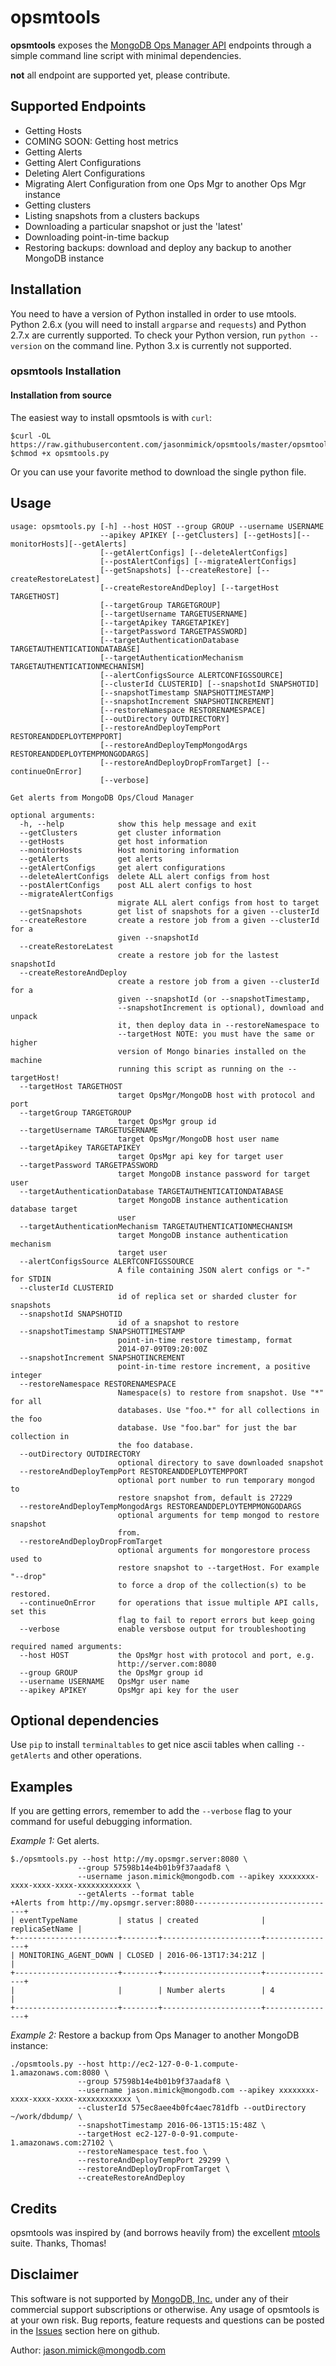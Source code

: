 # opsmtools

**opsmtools** exposes the [MongoDB Ops Manager API](https://docs.opsmanager.mongodb.com/current/reference/api/)
endpoints through a simple command line script with minimal dependencies.

**not** all endpoint are supported yet, please contribute.

Supported Endpoints
-------------------

+ Getting Hosts
+ COMING SOON: Getting host metrics
+ Getting Alerts
+ Getting Alert Configurations
+ Deleting Alert Configurations
+ Migrating Alert Configuration from one Ops Mgr to another Ops Mgr instance
+ Getting clusters
+ Listing snapshots from a clusters backups
+ Downloading a particular snapshot or just the 'latest'
+ Downloading point-in-time backup
+ Restoring backups: download and deploy any backup to another MongoDB instance

Installation
------------


You need to have a version of Python installed in order to use mtools. Python
2.6.x (you will need to install ``argparse`` and ``requests``) and Python 2.7.x are currently supported. To check your Python version,
run `python --version` on the command line. Python 3.x is currently not supported.

### opsmtools Installation

#### Installation from source

The easiest way to install opsmtools is with `curl`:

    $curl -OL https://raw.githubusercontent.com/jasonmimick/opsmtools/master/opsmtools.py
    $chmod +x opsmtools.py

Or you can use your favorite method to download the single python file.

Usage
------

```
usage: opsmtools.py [-h] --host HOST --group GROUP --username USERNAME
                    --apikey APIKEY [--getClusters] [--getHosts][--monitorHosts][--getAlerts]
                    [--getAlertConfigs] [--deleteAlertConfigs]
                    [--postAlertConfigs] [--migrateAlertConfigs]
                    [--getSnapshots] [--createRestore] [--createRestoreLatest]
                    [--createRestoreAndDeploy] [--targetHost TARGETHOST]
                    [--targetGroup TARGETGROUP]
                    [--targetUsername TARGETUSERNAME]
                    [--targetApikey TARGETAPIKEY]
                    [--targetPassword TARGETPASSWORD]
                    [--targetAuthenticationDatabase TARGETAUTHENTICATIONDATABASE]
                    [--targetAuthenticationMechanism TARGETAUTHENTICATIONMECHANISM]
                    [--alertConfigsSource ALERTCONFIGSSOURCE]
                    [--clusterId CLUSTERID] [--snapshotId SNAPSHOTID]
                    [--snapshotTimestamp SNAPSHOTTIMESTAMP]
                    [--snapshotIncrement SNAPSHOTINCREMENT]
                    [--restoreNamespace RESTORENAMESPACE]
                    [--outDirectory OUTDIRECTORY]
                    [--restoreAndDeployTempPort RESTOREANDDEPLOYTEMPPORT]
                    [--restoreAndDeployTempMongodArgs RESTOREANDDEPLOYTEMPMONGODARGS]
                    [--restoreAndDeployDropFromTarget] [--continueOnError]
                    [--verbose]

Get alerts from MongoDB Ops/Cloud Manager

optional arguments:
  -h, --help            show this help message and exit
  --getClusters         get cluster information
  --getHosts            get host information
  --monitorHosts        Host monitoring information
  --getAlerts           get alerts
  --getAlertConfigs     get alert configurations
  --deleteAlertConfigs  delete ALL alert configs from host
  --postAlertConfigs    post ALL alert configs to host
  --migrateAlertConfigs
                        migrate ALL alert configs from host to target
  --getSnapshots        get list of snapshots for a given --clusterId
  --createRestore       create a restore job from a given --clusterId for a
                        given --snapshotId
  --createRestoreLatest
                        create a restore job for the lastest snapshotId
  --createRestoreAndDeploy
                        create a restore job from a given --clusterId for a
                        given --snapshotId (or --snapshotTimestamp,
                        --snapshotIncrement is optional), download and unpack
                        it, then deploy data in --restoreNamespace to
                        --targetHost NOTE: you must have the same or higher
                        version of Mongo binaries installed on the machine
                        running this script as running on the --targetHost!
  --targetHost TARGETHOST
                        target OpsMgr/MongoDB host with protocol and port
  --targetGroup TARGETGROUP
                        target OpsMgr group id
  --targetUsername TARGETUSERNAME
                        target OpsMgr/MongoDB host user name
  --targetApikey TARGETAPIKEY
                        target OpsMgr api key for target user
  --targetPassword TARGETPASSWORD
                        target MongoDB instance password for target user
  --targetAuthenticationDatabase TARGETAUTHENTICATIONDATABASE
                        target MongoDB instance authentication database target
                        user
  --targetAuthenticationMechanism TARGETAUTHENTICATIONMECHANISM
                        target MongoDB instance authentication mechanism
                        target user
  --alertConfigsSource ALERTCONFIGSSOURCE
                        A file containing JSON alert configs or "-" for STDIN
  --clusterId CLUSTERID
                        id of replica set or sharded cluster for snapshots
  --snapshotId SNAPSHOTID
                        id of a snapshot to restore
  --snapshotTimestamp SNAPSHOTTIMESTAMP
                        point-in-time restore timestamp, format
                        2014-07-09T09:20:00Z
  --snapshotIncrement SNAPSHOTINCREMENT
                        point-in-time restore increment, a positive integer
  --restoreNamespace RESTORENAMESPACE
                        Namespace(s) to restore from snapshot. Use "*" for all
                        databases. Use "foo.*" for all collections in the foo
                        database. Use "foo.bar" for just the bar collection in
                        the foo database.
  --outDirectory OUTDIRECTORY
                        optional directory to save downloaded snapshot
  --restoreAndDeployTempPort RESTOREANDDEPLOYTEMPPORT
                        optional port number to run temporary mongod to
                        restore snapshot from, default is 27229
  --restoreAndDeployTempMongodArgs RESTOREANDDEPLOYTEMPMONGODARGS
                        optional arguments for temp mongod to restore snapshot
                        from.
  --restoreAndDeployDropFromTarget
                        optional arguments for mongorestore process used to
                        restore snapshot to --targetHost. For example "--drop"
                        to force a drop of the collection(s) to be restored.
  --continueOnError     for operations that issue multiple API calls, set this
                        flag to fail to report errors but keep going
  --verbose             enable versbose output for troubleshooting

required named arguments:
  --host HOST           the OpsMgr host with protocol and port, e.g.
                        http://server.com:8080
  --group GROUP         the OpsMgr group id
  --username USERNAME   OpsMgr user name
  --apikey APIKEY       OpsMgr api key for the user
```

Optional dependencies
---------------------

Use ```pip``` to install ```terminaltables``` to get nice ascii
tables when calling ```--getAlerts``` and other operations.

Examples
--------

If you are getting errors, remember to add the ```--verbose``` flag
to your command for useful debugging information.

*Example 1:* Get alerts.

```
$./opsmtools.py --host http://my.opsmgr.server:8080 \
               --group 57598b14e4b01b9f37aadaf8 \
               --username jason.mimick@mongodb.com --apikey xxxxxxxx-xxxx-xxxx-xxxx-xxxxxxxxxxxx \
               --getAlerts --format table
+Alerts from http://my.opsmgr.server:8080--------------------------------+
| eventTypeName         | status | created              | replicaSetName |
+-----------------------+--------+----------------------+----------------+
| MONITORING_AGENT_DOWN | CLOSED | 2016-06-13T17:34:21Z |                |
+-----------------------+--------+----------------------+----------------+
|                       |        | Number alerts        | 4              |
+-----------------------+--------+----------------------+----------------+
```

*Example 2:* Restore a backup from Ops Manager to another MongoDB instance:

```
./opsmtools.py --host http://ec2-127-0-0-1.compute-1.amazonaws.com:8080 \
               --group 57598b14e4b01b9f37aadaf8 \
               --username jason.mimick@mongodb.com --apikey xxxxxxxx-xxxx-xxxx-xxxx-xxxxxxxxxxxx \
               --clusterId 575ec8aee4b0fc4aec781dfb --outDirectory ~/work/dbdump/ \
               --snapshotTimestamp 2016-06-13T15:15:48Z \
               --targetHost ec2-127-0-0-91.compute-1.amazonaws.com:27102 \
               --restoreNamespace test.foo \
               --restoreAndDeployTempPort 29299 \
               --restoreAndDeployDropFromTarget \
               --createRestoreAndDeploy
```
Credits
-------

opsmtools was inspired by (and borrows heavily from) the excellent [mtools](https://github.com/rueckstiess/mtools) suite.
Thanks, Thomas!

Disclaimer
----------

This software is not supported by [MongoDB, Inc.](http://www.mongodb.com) under any of their commercial support subscriptions or otherwise.
Any usage of opsmtools is at your own risk.
Bug reports, feature requests and questions can be posted in the [Issues](https://github.com/jasonmimick/opsmtools/issues?state=open) section here on github.

Author: [jason.mimick@mongodb.com](jason.mimick@mongodb.com)
